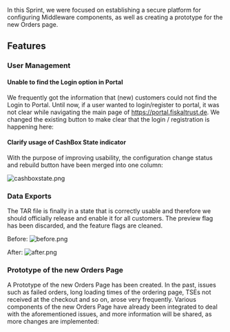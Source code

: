 In this Sprint, we were focused on establishing a secure platform for configuring Middleware components, as well as creating a prototype for the new Orders page.

## Features

### User Management

#### Unable to find the Login option in Portal

We frequently got the information that (new) customers could not find the Login to Portal. Until now, if a user wanted to login/register to portal, it was not clear while navigating the main page of https://portal.fiskaltrust.de. We changed the existing  button to make clear that the login / registration is happening here:  
 


#### Clarify usage of CashBox State indicator  

With the purpose of improving usability, the configuration change status and rebuild button have been merged into one column:

![cashboxstate.png](https://github.com/fiskaltrust/release-notes/blob/user/opa/release_notes_94/portal/images/sprint-94/cashboxstate.png)

### Data Exports

The TAR file is finally in a state that is correctly usable and therefore we should officially release and enable it for all customers.  The preview flag has been discarded, and the feature flags are cleaned.

Before:
![before.png](https://github.com/fiskaltrust/release-notes/blob/user/opa/release_notes_94/portal/images/sprint-94/before.png)

After:
![after.png](https://github.com/fiskaltrust/release-notes/blob/user/opa/release_notes_94/portal/images/sprint-94/after.png) 


### Prototype of the new Orders Page

A Prototype of the new Orders Page has been created. In the past, issues such as failed orders, long loading times of the ordering page, TSEs not received at the checkout and so on, arose very frequently.  Various components of the new Orders Page have already been integrated to deal with the aforementioned issues, and more information will be shared, as more changes are implemented:






